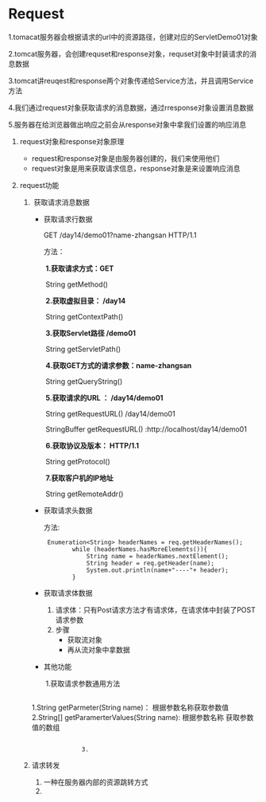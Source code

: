 # Request

1.tomacat服务器会根据请求的url中的资源路径，创建对应的ServletDemo01对象

2.tomcat服务器，会创建requset和response对象，requset对象中封装请求的消息数据

3.tomcat讲reuqest和response两个对象传递给Service方法，并且调用Service方法

4.我们通过request对象获取请求的消息数据，通过rresponse对象设置消息数据

5.服务器在给浏览器做出响应之前会从response对象中拿我们设置的响应消息

1. request对象和response对象原理
   - request和response对象是由服务器创建的，我们来使用他们
   - request对象是用来获取请求信息，response对象是来设置响应消息
   
2. request功能

   1. ​	获取请求消息数据
   
      - 获取请求行数据
   
        GET /day14/demo01?name-zhangsan HTTP/1.1
   
        方法：
   
        ​	**1.获取请求方式：GET**
   
        ​		String getMethod()
   
        ​	**2.获取虚拟目录： /day14**
   
        ​		String getContextPath()
   
        ​	**3.获取Servlet路径 /demo01**
   
        ​		String getServletPath()
   
        ​	**4.获取GET方式的请求参数：name-zhangsan**
   
        ​		String getQueryString()
   
        ​	**5.获取请求的URL ： /day14/demo01**
   
        ​		String  getRequestURL()  /day14/demo01
   
        ​		StringBuffer getRequestURL() 	:http://localhost/day14/demo01
   
        ​	**6.获取协议及版本： HTTP/1.1**
   
        ​		String getProtocol()
   
        ​	**7.获取客户机的IP地址**
   
        ​		String getRemoteAddr()
   
      - 获取请求头数据 
   
        方法:
   
        ```
         Enumeration<String> headerNames = req.getHeaderNames();
                while (headerNames.hasMoreElements()){
                    String name = headerNames.nextElement();
                    String header = req.getHeader(name);
                    System.out.println(name+"----"+ header);
                }
        ```
   
        
   
      - 获取请求体数据
   
        1. 请求体：只有Post请求方法才有请求体，在请求体中封装了POST请求参数
        2. 步骤
           - 获取流对象
           - 再从流对象中拿数据
   
      - 其他功能
   
        ​	1.获取请求参数通用方法		
   
        ```
       1.String getParmeter(String name)： 根据参数名称获取参数值
         2.String[] getParamerterValues(String name): 根据参数名称			获取参数值的数组
        ```
        
           			  3. 
   
   2. 请求转发
   
      1. 一种在服务器内部的资源跳转方式
      2.  
   
   